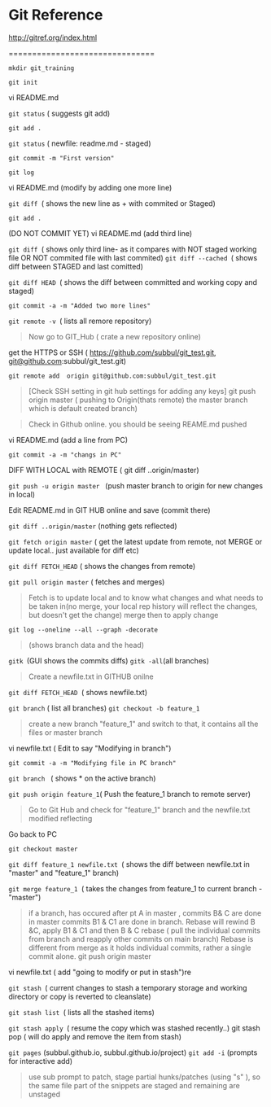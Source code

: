 # Git Reference

http://gitref.org/index.html


===============================

`mkdir git_training`

`git init`

vi README.md

`git status` ( suggests git add)

`git add .`

`git status` ( newfile: readme.md - staged)

`git commit -m "First version" `

`git log`

vi README.md (modify by adding one more line)

`git diff `( shows the new line as + with commited or Staged)

`git add . `

(DO NOT COMMIT YET)
vi README.md (add third line)

`git diff `( shows only third line- as it compares with NOT staged working file OR NOT commited file with last commited)
`git diff --cached `( shows diff between STAGED and last comitted)

`git diff HEAD `( shows the diff between committed and working copy and staged)

`git commit -a -m "Added two more lines"`

`git remote -v `( lists all remore repository)

> Now go to GIT_Hub ( crate a new repository online)

get the HTTPS or SSH ( https://github.com/subbul/git_test.git, git@github.com:subbul/git_test.git)

`git remote add  origin git@github.com:subbul/git_test.git`

> [Check SSH setting in git hub settings for adding any keys]
git push origin master ( pushing to Origin(thats remote) the master branch which is default created branch)


> Check in Github online. you should be seeing REAME.md pushed

vi README.md (add a line from PC)

`git commit -a -m "changs in PC" `

DIFF WITH LOCAL with REMOTE ( git diff ..origin/master)

`git push -u origin master ` (push master branch to origin for new changes in local)

Edit README.md in GIT HUB online and save (commit there)

` git diff ..origin/master ` (nothing gets reflected)

` git fetch origin master ` ( get the latest update from remote, not MERGE or update local.. just available for diff etc)

`git diff FETCH_HEAD` ( shows the changes from remote)

`git pull origin master` ( fetches and merges)

> Fetch is to update local and to know what changes and what needs to be taken in(no merge, your local rep history will reflect the changes, but doesn't get the change)
merge then to apply change


`git log --oneline --all --graph -decorate ` 
> (shows branch data and the head)

`gitk `(GUI shows the commits diffs)
` gitk -all `(all branches)


> Create a newfile.txt in GITHUB onilne

`git diff FETCH_HEAD `( shows newfile.txt)


`git branch` ( list all branches)
`git checkout -b feature_1 `
> create a new branch "feature_1" and switch to that, it contains all the files or master branch

vi newfile.txt ( Edit to say "Modifying in branch")

`git commit -a -m "Modifying file in PC branch"`

`git branch ` ( shows * on the active branch)

` git push origin feature_1 `( Push the feature_1 branch to remote server)

> Go to Git Hub and check for "feature_1" branch and the newfile.txt modified reflecting

Go back to PC

`git checkout master`

`git diff feature_1 newfile.txt `( shows the diff between newfile.txt in "master" and "feature_1" branch)

`git merge feature_1 `( takes the changes from feature_1 to current branch - "master")


> if a branch, has occured after pt A in master , commits B& C are done in master
commits B1 & C1 are done in branch.
Rebase will rewind B &C, apply B1 & C1 and then B & C
rebase ( pull the individual commits from branch and reapply other commits on main branch)
Rebase is different from merge as it holds individual commits, rather a single commit alone.
git push origin master


vi newfile.txt ( add "going to modify or put in stash")re

`git stash `( current changes to stash a temporary storage and working directory or copy is reverted to cleanslate)

`git stash list `( lists all the stashed items)

`git stash apply `( resume the copy which was stashed recently..)
git stash pop ( will do apply and remove the item from stash)


`git pages` (subbul.github.io, subbul.github.io/project)
`git add -i` (prompts for interactive add)

> use sub prompt to patch, stage partial hunks/patches (using "s" ), so the same file part of the snippets are staged and remaining are unstaged
